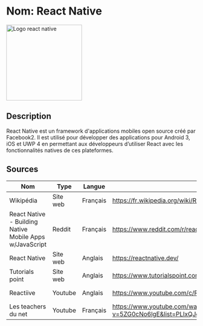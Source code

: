 
# Nom: React Native
<img src="https://raw.githubusercontent.com/kristerkari/react-native-svg-transformer/master/images/react-native-logo.png" alt="Logo react native" width="200"/>

## Description
React Native est un framework d'applications mobiles open source créé par Facebook2. Il est utilisé pour développer des applications pour Android 3, iOS et UWP 4 en permettant aux développeurs d’utiliser React avec les fonctionnalités natives de ces plateformes.

## Sources

Nom | Type | Langue | Lien | Description | Tags | Note
 --- | --- | --- | --- | --- | --- | --- 
Wikipédia|Site web|Français|https://fr.wikipedia.org/wiki/React_Native|Wikipédia React Native|`Wikipédia`|5/5
React Native - Building Native Mobile Apps w/JavaScript|Reddit|Français|https://www.reddit.com/r/reactnative/|Blog Wikipédia|`Reddit`, `Blog`|5/5
React Native|Site web|Anglais|https://reactnative.dev/|Documentation officiel|`Documentation`|5/5
Tutorials point|Site web|Anglais|https://www.tutorialspoint.com/react_native/react_native_overview.htm|Tutoriel|`Tutoriel`|5/5
Reactiive|Youtube|Anglais|https://www.youtube.com/c/Reactiive/videos|Divers sur React Native|`Divers`|5/5
Les teachers du net|Youtube|Français|https://www.youtube.com/watch?v=5ZG0cNo6lgE&list=PLlxQJeQRaKDR94iHzoKL4D1hjVySbbDSd|Base de React Native|`Base`|5/5